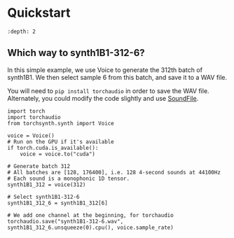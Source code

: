 Quickstart
==========

```{contents}
:depth: 2
```

## Which way to synth1B1-312-6?

In this simple example, we use Voice to generate the 312th batch
of synth1B1. We then select sample 6 from this batch, and save it
to a WAV file.

You will need to `pip install torchaudio` in order to save the WAV
file. Alternately, you could modify the code slightly and use
[SoundFile](https://pypi.org/project/SoundFile/).

```
import torch
import torchaudio
from torchsynth.synth import Voice

voice = Voice()
# Run on the GPU if it's available
if torch.cuda.is_available():
    voice = voice.to("cuda")

# Generate batch 312
# All batches are [128, 176400], i.e. 128 4-second sounds at 44100Hz
# Each sound is a monophonic 1D tensor.
synth1B1_312 = voice(312)

# Select synth1B1-312-6
synth1B1_312_6 = synth1B1_312[6]

# We add one channel at the beginning, for torchaudio
torchaudio.save("synth1B1-312-6.wav", synth1B1_312_6.unsqueeze(0).cpu(), voice.sample_rate)
```

